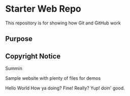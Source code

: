 # Starter Web Repo

This repository is for showing how Git and GitHub work

## Purpose

## Copyright Notice
Summin

Sample website with plenty of files for demos

Hello World
How ya doing?
Fine!
Really?
Yup! doin' good.